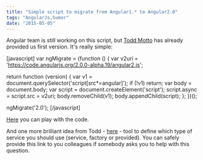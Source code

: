 ```yaml
---
title: "Simple script to migrate from Angular1.* to Angular2.0"
tags: "AngularJs,humor"
date: "2015-05-05"
---
```


Angular team is still working on this script, but [Todd Motto](https://toddmotto.com/) has already provided us first version. It's really simple:

[javascript] var ngMigrate = (function () { var v2uri = 'https://code.angularjs.org/2.0.0-alpha.19/angular2.js';

return function (version) { var v1 = document.querySelector('script[src\*=angular]'); if (!v1) return; var body = document.body; var script = document.createElement('script'); script.async = script.src = v2uri; body.removeChild(v1); body.appendChild(script); }; })();

ngMigrate('2.0'); [/javascript]

[Here](https://jsfiddle.net/toddmotto/7zLL6sqs/) you can play with the code.

And one more brilliant idea from Todd - [here](https://fiddle.jshell.net/toddmotto/0u84Ledh/show/) - tool to define which type of service you should use (service, factory or provided). You can safely provide this link to you colleagues if somebody asks you to help with this question.
